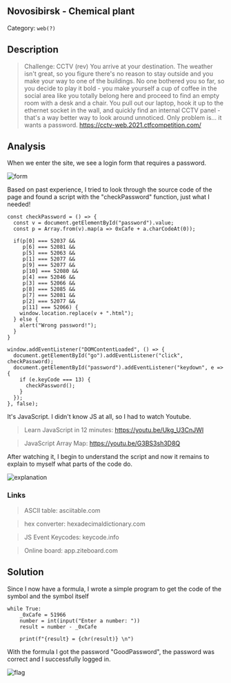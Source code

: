 ## Novosibirsk - Chemical plant
Category: `web(?)`

## Description
> Challenge: CCTV (rev)
You arrive at your destination. The weather isn't great, so you figure there's no reason to stay outside and you make your way to one of the buildings. No one bothered you so far, so you decide to play it bold - you make yourself a cup of coffee in the social area like you totally belong here and proceed to find an empty room with a desk and a chair. You pull out our laptop, hook it up to the ethernet socket in the wall, and quickly find an internal CCTV panel - that's a way better way to look around unnoticed. Only problem is... it wants a password.
> https://cctv-web.2021.ctfcompetition.com/

## Analysis
When we enter the site, we see a login form that requires a password.

![form](https://github.com/curvtd/write-ups/blob/master/2021/Google-CTF/BeginnersQuest/level_1/images/login.png)

Based on past experience, I tried to look through the source code of the page and found a script with the "checkPassword" function, just what I needed!

```
const checkPassword = () => {
  const v = document.getElementById("password").value;
  const p = Array.from(v).map(a => 0xCafe + a.charCodeAt(0));

  if(p[0] === 52037 &&
     p[6] === 52081 &&
     p[5] === 52063 &&
     p[1] === 52077 &&
     p[9] === 52077 &&
     p[10] === 52080 &&
     p[4] === 52046 &&
     p[3] === 52066 &&
     p[8] === 52085 &&
     p[7] === 52081 &&
     p[2] === 52077 &&
     p[11] === 52066) {
    window.location.replace(v + ".html");
  } else {
    alert("Wrong password!");
  }
}

window.addEventListener("DOMContentLoaded", () => {
  document.getElementById("go").addEventListener("click", checkPassword);
  document.getElementById("password").addEventListener("keydown", e => {
    if (e.keyCode === 13) {
      checkPassword();
    }
  });
}, false);

```

It's JavaScript. I didn't know JS at all, so I had to watch Youtube. 
> Learn JavaScript in 12 minutes: https://youtu.be/Ukg_U3CnJWI

> JavaScript Array Map: https://youtu.be/G3BS3sh3D8Q

After watching it, I begin to understand the script and now it remains to explain to myself what parts of the code do.

![explanation](https://github.com/curvtd/write-ups/blob/master/2021/Google-CTF/BeginnersQuest/level_1/images/code_explanation.png)

### Links
> ASCII table: asciitable.com

> hex converter: hexadecimaldictionary.com

> JS Event Keycodes: keycode.info

> Online board: app.ziteboard.com


## Solution
Since I now have a formula, I wrote a simple program to get the code of the symbol and the symbol itself

```
while True:
    _0xCafe = 51966
    number = int(input("Enter a number: "))
    result = number - _0xCafe

    print(f"{result} = {chr(result)} \n")
```

With the formula I got the password "GoodPassword", the password was correct and I successfully logged in.

![flag](https://github.com/curvtd/write-ups/blob/master/2021/Google-CTF/BeginnersQuest/level_1/images/flag.png)
